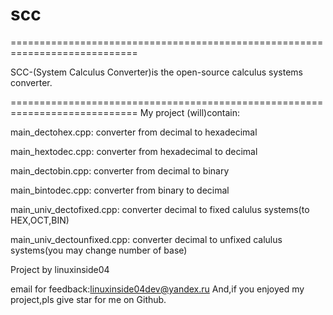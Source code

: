 # scc
============================================================================

SCC-(System Calculus Converter)is the open-source calculus systems сonverter.

============================================================================
My project (will)contain:

main_dectohex.cpp: converter from decimal to hexadecimal

main_hextodec.cpp: converter from hexadecimal to decimal

main_dectobin.cpp: converter from decimal to binary

main_bintodec.cpp: converter from binary to decimal 

main_univ_dectofixed.cpp: converter decimal to fixed calulus systems(to HEX,OCT,BIN)

main_univ_dectounfixed.cpp: converter decimal to unfixed calulus systems(you may change number of base)

Project by linuxinside04

email for feedback:linuxinside04dev@yandex.ru 
And,if you enjoyed my project,pls give star for me on Github.
